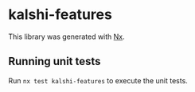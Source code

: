 # kalshi-features

This library was generated with [Nx](https://nx.dev).

## Running unit tests

Run `nx test kalshi-features` to execute the unit tests.
